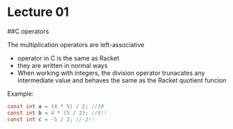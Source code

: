 # Lecture 01

##C operators

The multiplication operators are left-associative

* operator in C is the same as Racket
* they are written in normal ways
* When working with integers, the division operator trunacates
any intermediate value and behaves the same as the Racket 
quotient funcion


Example:
```C
const int a = (4 * 5) / 2; //10
const int b = 4 * (5 / 2); //8!!
const int c = -5 / 2; //-2!!
```

